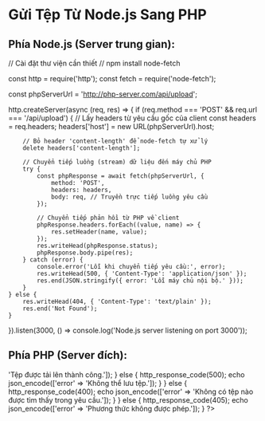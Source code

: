 # Gửi Tệp Từ Node.js Sang PHP

## Phía Node.js (Server trung gian):

// Cài đặt thư viện cần thiết
// npm install node-fetch

const http = require('http');
const fetch = require('node-fetch');

const phpServerUrl = 'http://php-server.com/api/upload';

http.createServer(async (req, res) => {
    if (req.method === 'POST' && req.url === '/api/upload') {
        // Lấy headers từ yêu cầu gốc của client
        const headers = req.headers;
        headers['host'] = new URL(phpServerUrl).host;

        // Bỏ header 'content-length' để node-fetch tự xử lý
        delete headers['content-length'];

        // Chuyển tiếp luồng (stream) dữ liệu đến máy chủ PHP
        try {
            const phpResponse = await fetch(phpServerUrl, {
                method: 'POST',
                headers: headers,
                body: req, // Truyền trực tiếp luồng yêu cầu
            });

            // Chuyển tiếp phản hồi từ PHP về client
            phpResponse.headers.forEach((value, name) => {
                res.setHeader(name, value);
            });
            res.writeHead(phpResponse.status);
            phpResponse.body.pipe(res);
        } catch (error) {
            console.error('Lỗi khi chuyển tiếp yêu cầu:', error);
            res.writeHead(500, { 'Content-Type': 'application/json' });
            res.end(JSON.stringify({ error: 'Lỗi máy chủ nội bộ.' }));
        }
    } else {
        res.writeHead(404, { 'Content-Type': 'text/plain' });
        res.end('Not Found');
    }
}).listen(3000, () => console.log('Node.js server listening on port 3000'));

## Phía PHP (Server đích):

<?php
// /api/upload.php
header('Content-Type: application/json');

if ($_SERVER['REQUEST_METHOD'] === 'POST') {
    if (isset($_FILES['file'])) {
        $uploadDir = './uploads/';
        if (!is_dir($uploadDir)) {
            mkdir($uploadDir, 0777, true);
        }

        $fileName = basename($_FILES['file']['name']);
        $targetFile = $uploadDir . $fileName;

        if (move_uploaded_file($_FILES['file']['tmp_name'], $targetFile)) {
            echo json_encode(['message' => 'Tệp được tải lên thành công.']);
        } else {
            http_response_code(500);
            echo json_encode(['error' => 'Không thể lưu tệp.']);
        }
    } else {
        http_response_code(400);
        echo json_encode(['error' => 'Không có tệp nào được tìm thấy trong yêu cầu.']);
    }
} else {
    http_response_code(405);
    echo json_encode(['error' => 'Phương thức không được phép.']);
}
?>

